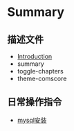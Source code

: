 # Summary

## 描述文件

* [Introduction](README.md)
* summary
* toggle-chapters
* theme-comscore

## 日常操作指令

* [mysql安装](/docs/oper/canal/mysql.md)

